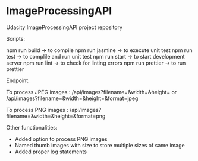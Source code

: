 # ImageProcessingAPI

Udacity ImageProcessingAPI project repository

Scripts:

npm run build -> to compile
npm run jasmine -> to execute unit test
npm run test -> to complile and run unit test
npm run start -> to start development server
npm run lint -> to check for linting errors
npm run prettier -> to run prettier

Endpoint:

To process JPEG images :
/api/images?filename=<filename>&width=<width>&height=<height> or
/api/images?filename=<filename>&width=<width>&height=<height>&format=jpeg

To process PNG images :
/api/images?filename=<filename>&width=<width>&height=<height>&format=png

Other functionalities:

-   Added option to process PNG images
-   Named thumb images with size to store multiple sizes of same image
-   Added proper log statements
